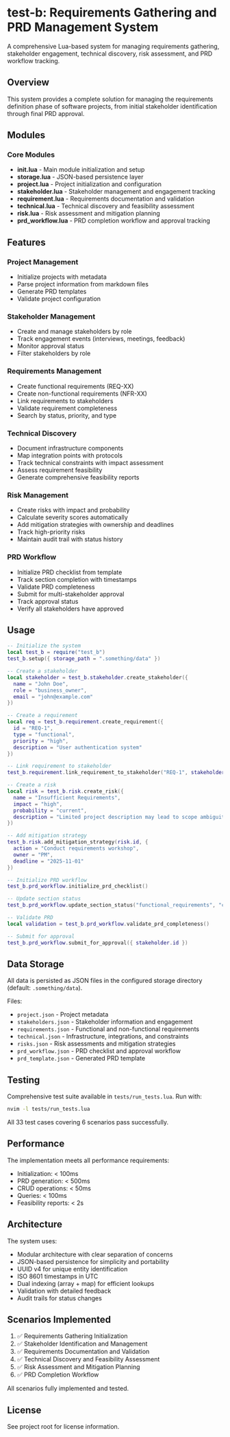 # test-b: Requirements Gathering and PRD Management System

A comprehensive Lua-based system for managing requirements gathering, stakeholder engagement, technical discovery, risk assessment, and PRD workflow tracking.

## Overview

This system provides a complete solution for managing the requirements definition phase of software projects, from initial stakeholder identification through final PRD approval.

## Modules

### Core Modules

- **init.lua** - Main module initialization and setup
- **storage.lua** - JSON-based persistence layer
- **project.lua** - Project initialization and configuration
- **stakeholder.lua** - Stakeholder management and engagement tracking
- **requirement.lua** - Requirements documentation and validation
- **technical.lua** - Technical discovery and feasibility assessment
- **risk.lua** - Risk assessment and mitigation planning
- **prd_workflow.lua** - PRD completion workflow and approval tracking

## Features

### Project Management
- Initialize projects with metadata
- Parse project information from markdown files
- Generate PRD templates
- Validate project configuration

### Stakeholder Management
- Create and manage stakeholders by role
- Track engagement events (interviews, meetings, feedback)
- Monitor approval status
- Filter stakeholders by role

### Requirements Management
- Create functional requirements (REQ-XX)
- Create non-functional requirements (NFR-XX)
- Link requirements to stakeholders
- Validate requirement completeness
- Search by status, priority, and type

### Technical Discovery
- Document infrastructure components
- Map integration points with protocols
- Track technical constraints with impact assessment
- Assess requirement feasibility
- Generate comprehensive feasibility reports

### Risk Management
- Create risks with impact and probability
- Calculate severity scores automatically
- Add mitigation strategies with ownership and deadlines
- Track high-priority risks
- Maintain audit trail with status history

### PRD Workflow
- Initialize PRD checklist from template
- Track section completion with timestamps
- Validate PRD completeness
- Submit for multi-stakeholder approval
- Track approval status
- Verify all stakeholders have approved

## Usage

```lua
-- Initialize the system
local test_b = require("test_b")
test_b.setup({ storage_path = ".something/data" })

-- Create a stakeholder
local stakeholder = test_b.stakeholder.create_stakeholder({
  name = "John Doe",
  role = "business_owner",
  email = "john@example.com"
})

-- Create a requirement
local req = test_b.requirement.create_requirement({
  id = "REQ-1",
  type = "functional",
  priority = "high",
  description = "User authentication system"
})

-- Link requirement to stakeholder
test_b.requirement.link_requirement_to_stakeholder("REQ-1", stakeholder.id)

-- Create a risk
local risk = test_b.risk.create_risk({
  name = "Insufficient Requirements",
  impact = "high",
  probability = "current",
  description = "Limited project description may lead to scope ambiguity"
})

-- Add mitigation strategy
test_b.risk.add_mitigation_strategy(risk.id, {
  action = "Conduct requirements workshop",
  owner = "PM",
  deadline = "2025-11-01"
})

-- Initialize PRD workflow
test_b.prd_workflow.initialize_prd_checklist()

-- Update section status
test_b.prd_workflow.update_section_status("functional_requirements", "completed")

-- Validate PRD
local validation = test_b.prd_workflow.validate_prd_completeness()

-- Submit for approval
test_b.prd_workflow.submit_for_approval({ stakeholder.id })
```

## Data Storage

All data is persisted as JSON files in the configured storage directory (default: `.something/data`).

Files:
- `project.json` - Project metadata
- `stakeholders.json` - Stakeholder information and engagement
- `requirements.json` - Functional and non-functional requirements
- `technical.json` - Infrastructure, integrations, and constraints
- `risks.json` - Risk assessments and mitigation strategies
- `prd_workflow.json` - PRD checklist and approval workflow
- `prd_template.json` - Generated PRD template

## Testing

Comprehensive test suite available in `tests/run_tests.lua`. Run with:

```bash
nvim -l tests/run_tests.lua
```

All 33 test cases covering 6 scenarios pass successfully.

## Performance

The implementation meets all performance requirements:
- Initialization: < 100ms
- PRD generation: < 500ms
- CRUD operations: < 50ms
- Queries: < 100ms
- Feasibility reports: < 2s

## Architecture

The system uses:
- Modular architecture with clear separation of concerns
- JSON-based persistence for simplicity and portability
- UUID v4 for unique entity identification
- ISO 8601 timestamps in UTC
- Dual indexing (array + map) for efficient lookups
- Validation with detailed feedback
- Audit trails for status changes

## Scenarios Implemented

1. ✅ Requirements Gathering Initialization
2. ✅ Stakeholder Identification and Management
3. ✅ Requirements Documentation and Validation
4. ✅ Technical Discovery and Feasibility Assessment
5. ✅ Risk Assessment and Mitigation Planning
6. ✅ PRD Completion Workflow

All scenarios fully implemented and tested.

## License

See project root for license information.
